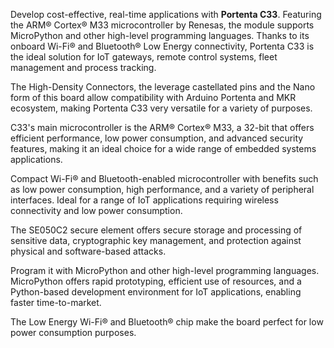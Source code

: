 <FeatureDescription>

Develop cost-effective, real-time applications with **Portenta C33**. Featuring the ARM® Cortex® M33 microcontroller by Renesas, the module supports MicroPython and other high-level programming languages. Thanks to its onboard Wi-Fi® and Bluetooth® Low Energy connectivity, Portenta C33 is the ideal solution for IoT gateways, remote control systems, fleet management and process tracking.

</FeatureDescription>


<FeatureList>
<Feature title="Portenta C33 Form Factor" image="nano-form-factor">

  The High-Density Connectors, the leverage castellated pins and the Nano form of this board allow compatibility with Arduino Portenta and MKR ecosystem, making Portenta C33 very versatile for a variety of purposes.

</Feature>

<Feature title="Renesas R7FA6M5BH2CBG ARM® Cortex® M33" image="mcu">

  C33's main microcontroller is the ARM® Cortex® M33, a 32-bit that offers efficient performance, low power consumption, and advanced security features, making it an ideal choice for a wide range of embedded systems applications.

  <FeatureLink title="Datasheet" url="https://www.renesas.com/us/en/document/dst/ra6m5-group-datasheet?r=1493931" download/>
</Feature>

<Feature title="ESP32-C3-MINI-1U Wi-Fi® and Bluetooth® Low Energy" image="wifi-bluetooth">

  Compact Wi-Fi® and Bluetooth-enabled microcontroller with benefits such as low power consumption, high performance, and a variety of peripheral interfaces. Ideal for a range of IoT applications requiring wireless connectivity and low power consumption.

  <FeatureLink title="Datasheet" url="https://www.espressif.com/sites/default/files/documentation/esp32-c3-mini-1_datasheet_en.pdf" download blank/>
</Feature>

<Feature title="SE050C2 Secure element" image="crypto-chip">

  The SE050C2 secure element offers secure storage and processing of sensitive data, cryptographic key management, and protection against physical and software-based attacks.

  <FeatureLink title="Datasheet" url="https://www.nxp.com/docs/en/data-sheet/SE050-DATASHEET.pdf" download blank/>
</Feature>

<Feature title="MicroPython language supported" image="python">

  Program it with MicroPython and other high-level programming languages. MicroPython offers rapid prototyping, efficient use of resources, and a Python-based development environment for IoT applications, enabling faster time-to-market.
  
</Feature>

<Feature title="Energy efficiency" image="power">

  The Low Energy Wi-Fi® and Bluetooth® chip make the board perfect for low power consumption purposes.
  
</Feature>

</FeatureList>
